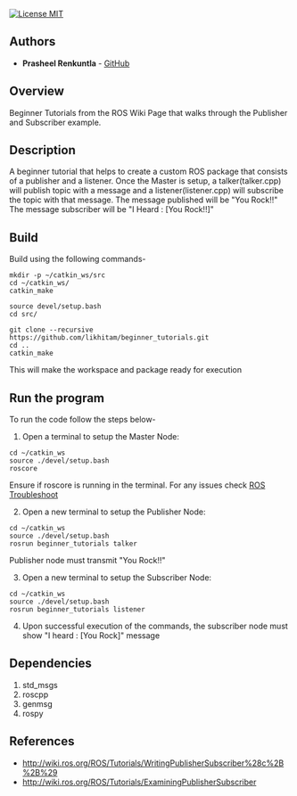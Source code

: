 [![License MIT](https://img.shields.io/badge/License-MIT-brightgreen.svg)](https://github.com/Prasheel24/beginner_tutorials/blob/master/License)

## Authors

* **Prasheel Renkuntla** - [GitHub](https://github.com/Prasheel24)

## Overview
Beginner Tutorials from the ROS Wiki Page that walks through the Publisher and Subscriber example.

## Description
A beginner tutorial that helps to create a custom ROS package that consists of a publisher and a listener. Once the Master is setup, a talker(talker.cpp) will publish topic with a message and a listener(listener.cpp) will subscribe the topic with that message. 
The message published will be "You Rock!!"
The message subscriber will be "I Heard : [You Rock!!]"


## Build
Build using the following commands-

```
mkdir -p ~/catkin_ws/src
cd ~/catkin_ws/
catkin_make

source devel/setup.bash
cd src/

git clone --recursive https://github.com/likhitam/beginner_tutorials.git
cd ..
catkin_make
```
This will make the workspace and package ready for execution

## Run the program
To run the code follow the steps below-

1. Open a terminal to setup the Master Node: 
```
cd ~/catkin_ws
source ./devel/setup.bash
roscore
```
Ensure if roscore is running in the terminal. For any issues check [ROS Troubleshoot](http://wiki.ros.org/ROS/Troubleshooting)

2. Open a new terminal to setup the Publisher Node: 
```
cd ~/catkin_ws
source ./devel/setup.bash
rosrun beginner_tutorials talker
```
Publisher node must transmit "You Rock!!"

3. Open a new terminal to setup the Subscriber Node:
```
cd ~/catkin_ws
source ./devel/setup.bash
rosrun beginner_tutorials listener
```

4. Upon successful execution of the commands, the subscriber node must show "I heard : [You Rock]" message

## Dependencies
1. std_msgs
2. roscpp
3. genmsg
4. rospy

## References
* http://wiki.ros.org/ROS/Tutorials/WritingPublisherSubscriber%28c%2B%2B%29
* http://wiki.ros.org/ROS/Tutorials/ExaminingPublisherSubscriber
